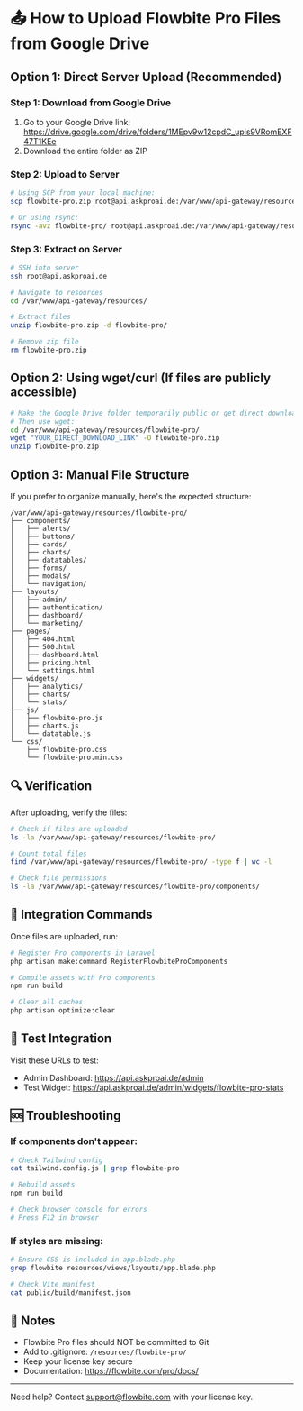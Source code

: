 # 📤 How to Upload Flowbite Pro Files from Google Drive

## Option 1: Direct Server Upload (Recommended)

### Step 1: Download from Google Drive
1. Go to your Google Drive link: https://drive.google.com/drive/folders/1MEpv9w12cpdC_upis9VRomEXF47T1KEe
2. Download the entire folder as ZIP

### Step 2: Upload to Server
```bash
# Using SCP from your local machine:
scp flowbite-pro.zip root@api.askproai.de:/var/www/api-gateway/resources/

# Or using rsync:
rsync -avz flowbite-pro/ root@api.askproai.de:/var/www/api-gateway/resources/flowbite-pro/
```

### Step 3: Extract on Server
```bash
# SSH into server
ssh root@api.askproai.de

# Navigate to resources
cd /var/www/api-gateway/resources/

# Extract files
unzip flowbite-pro.zip -d flowbite-pro/

# Remove zip file
rm flowbite-pro.zip
```

## Option 2: Using wget/curl (If files are publicly accessible)

```bash
# Make the Google Drive folder temporarily public or get direct download links
# Then use wget:
cd /var/www/api-gateway/resources/flowbite-pro/
wget "YOUR_DIRECT_DOWNLOAD_LINK" -O flowbite-pro.zip
unzip flowbite-pro.zip
```

## Option 3: Manual File Structure

If you prefer to organize manually, here's the expected structure:

```
/var/www/api-gateway/resources/flowbite-pro/
├── components/
│   ├── alerts/
│   ├── buttons/
│   ├── cards/
│   ├── charts/
│   ├── datatables/
│   ├── forms/
│   ├── modals/
│   └── navigation/
├── layouts/
│   ├── admin/
│   ├── authentication/
│   ├── dashboard/
│   └── marketing/
├── pages/
│   ├── 404.html
│   ├── 500.html
│   ├── dashboard.html
│   ├── pricing.html
│   └── settings.html
├── widgets/
│   ├── analytics/
│   ├── charts/
│   └── stats/
├── js/
│   ├── flowbite-pro.js
│   ├── charts.js
│   └── datatable.js
└── css/
    ├── flowbite-pro.css
    └── flowbite-pro.min.css
```

## 🔍 Verification

After uploading, verify the files:

```bash
# Check if files are uploaded
ls -la /var/www/api-gateway/resources/flowbite-pro/

# Count total files
find /var/www/api-gateway/resources/flowbite-pro/ -type f | wc -l

# Check file permissions
ls -la /var/www/api-gateway/resources/flowbite-pro/components/
```

## 🎨 Integration Commands

Once files are uploaded, run:

```bash
# Register Pro components in Laravel
php artisan make:command RegisterFlowbiteProComponents

# Compile assets with Pro components
npm run build

# Clear all caches
php artisan optimize:clear
```

## 📱 Test Integration

Visit these URLs to test:
- Admin Dashboard: https://api.askproai.de/admin
- Test Widget: https://api.askproai.de/admin/widgets/flowbite-pro-stats

## 🆘 Troubleshooting

### If components don't appear:
```bash
# Check Tailwind config
cat tailwind.config.js | grep flowbite-pro

# Rebuild assets
npm run build

# Check browser console for errors
# Press F12 in browser
```

### If styles are missing:
```bash
# Ensure CSS is included in app.blade.php
grep flowbite resources/views/layouts/app.blade.php

# Check Vite manifest
cat public/build/manifest.json
```

## 📝 Notes

- Flowbite Pro files should NOT be committed to Git
- Add to .gitignore: `/resources/flowbite-pro/`
- Keep your license key secure
- Documentation: https://flowbite.com/pro/docs/

---
Need help? Contact support@flowbite.com with your license key.